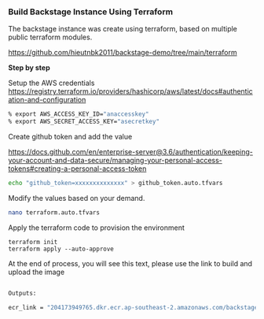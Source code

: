 ### Build Backstage Instance Using Terraform

The backstage instance was create using terraform, based on multiple public terraform modules.

https://github.com/hieutnbk2011/backstage-demo/tree/main/terraform

**Step by step**

Setup the AWS credentials
https://registry.terraform.io/providers/hashicorp/aws/latest/docs#authentication-and-configuration

```bash
% export AWS_ACCESS_KEY_ID="anaccesskey"
% export AWS_SECRET_ACCESS_KEY="asecretkey"
```

Create github token and add the value

https://docs.github.com/en/enterprise-server@3.6/authentication/keeping-your-account-and-data-secure/managing-your-personal-access-tokens#creating-a-personal-access-token

```bash
echo "github_token=xxxxxxxxxxxxxx" > github_token.auto.tfvars
```

Modify the values based on your demand.

```bash
nano terraform.auto.tfvars
```

Apply the terraform code to provision the environment 

```
terraform init
terraform apply --auto-approve
```

At the end of process, you will see this text, please use the link to build and upload the image

```bash

Outputs:

ecr_link = "204173949765.dkr.ecr.ap-southeast-2.amazonaws.com/backstage"

```
